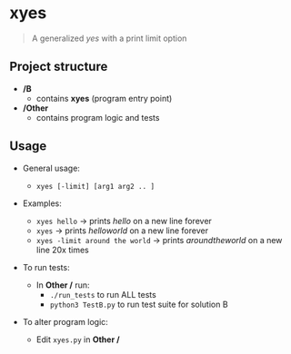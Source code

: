 # xyes

> A generalized *yes* with a print limit option

## Project structure

- **/B**
	- contains **xyes** (program entry point)
- **/Other**
	- contains program logic and tests

## Usage
- General usage: 
	- `xyes [-limit] [arg1 arg2 .. ]`
- Examples:
	- `xyes hello` → prints *hello* on a new line forever
	- `xyes` → prints *helloworld* on a new line forever
	- `xyes -limit around the world` → prints *aroundtheworld* on a new line 20x times

- To run tests:
	- In **Other /** run:
		- `./run_tests` to run ALL tests
		- `python3 TestB.py` to run test suite for solution B

- To alter program logic:
	- Edit `xyes.py` in **Other /**